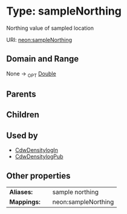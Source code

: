 
# Type: sampleNorthing


Northing value of sampled location

URI: [neon:sampleNorthing](https://data.neonscience.org/sampleNorthing)


## Domain and Range

None ->  <sub>OPT</sub> [Double](types/Double.md)

## Parents


## Children


## Used by

 * [CdwDensitylogIn](CdwDensitylogIn.md)
 * [CdwDensitylogPub](CdwDensitylogPub.md)

## Other properties

|  |  |  |
| --- | --- | --- |
| **Aliases:** | | sample northing |
| **Mappings:** | | neon:sampleNorthing |

